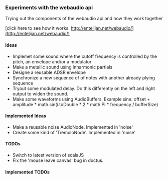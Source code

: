 ### Experiments with the webaudio api

Trying out the components of the webaudio api and how they work together

[click here to see how it works. http://entelijan.net/webaudio/](http://entelijan.net/webaudio/)

#### Ideas
* Implemet some sound where the cutoff frequency is controlled by the pitch, an envelope and/or a modulator
* Make a metallic sound using inharmonic partials
* Designe a reusable ADSR envelope
* Synchronize a new sequence of of notes with another already plying sequence
* Tryout some modulated delay. Do this differently on the left and right output to widen the sound.
* Make some waveforms using AudioBuffers. Example sine: offset + amplitude * math.sin(i.toDouble * 2 * math.Pi * frequency / bufferSize)

#### Implemented Ideas
* Make a reusable noise AudioNode. Implemented in 'noise'
* Create some kind of 'TremoloNode'. Implemented in 'noise'

#### TODOs
* Switch to latest version of scalaJS
* Fix the 'mouse leave canvas' bug in doctus.

#### Implemented TODOs
